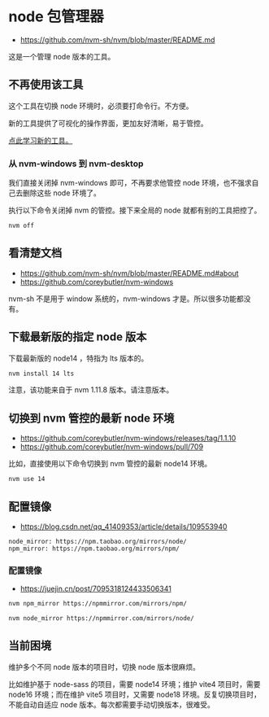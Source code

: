 # node 包管理器

- https://github.com/nvm-sh/nvm/blob/master/README.md

这是一个管理 node 版本的工具。

## 不再使用该工具

这个工具在切换 node 环境时，必须要打命令行。不方便。

新的工具提供了可视化的操作界面，更加友好清晰，易于管控。

[点此学习新的工具。](../nvm-desktop/nvm-desktop.md)

### 从 nvm-windows 到 nvm-desktop

我们直接关闭掉 nvm-windows 即可，不再要求他管控 node 环境，也不强求自己去删除这些 node 环境了。

执行以下命令关闭掉 nvm 的管控。接下来全局的 node 就都有别的工具把控了。

```bash
nvm off
```

## 看清楚文档

- https://github.com/nvm-sh/nvm/blob/master/README.md#about
- https://github.com/coreybutler/nvm-windows

nvm-sh 不是用于 window 系统的，nvm-windows 才是。所以很多功能都没有。

## 下载最新版的指定 node 版本

下载最新版的 node14 ，特指为 lts 版本的。

```bash
nvm install 14 lts
```

注意，该功能来自于 nvm 1.11.8 版本。请注意版本。

## 切换到 nvm 管控的最新 node 环境

- https://github.com/coreybutler/nvm-windows/releases/tag/1.1.10
- https://github.com/coreybutler/nvm-windows/pull/709

比如，直接使用以下命令切换到 nvm 管控的最新 node14 环境。

```bash
nvm use 14
```

## 配置镜像

- https://blog.csdn.net/qq_41409353/article/details/109553940

```text
node_mirror: https://npm.taobao.org/mirrors/node/
npm_mirror: https://npm.taobao.org/mirrors/npm/
```

### 配置镜像

- https://juejin.cn/post/7095318124433506341

```bash
nvm npm_mirror https://npmmirror.com/mirrors/npm/
```

```bash
nvm node_mirror https://npmmirror.com/mirrors/node/
```

## 当前困境

维护多个不同 node 版本的项目时，切换 node 版本很麻烦。

比如维护基于 node-sass 的项目，需要 node14 环境；维护 vite4 项目时，需要 node16 环境；而在维护 vite5 项目时，又需要 node18 环境。反复切换项目时，不能自动自适应 node 版本。每次都需要手动切换版本，很难受。
